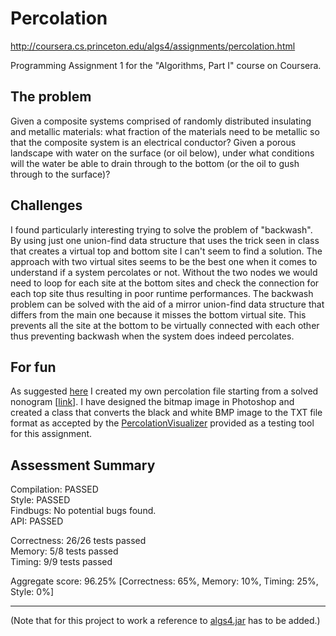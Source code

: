 # Percolation

http://coursera.cs.princeton.edu/algs4/assignments/percolation.html

Programming Assignment 1 for the "Algorithms, Part I" course on Coursera.

## The problem
Given a composite systems comprised of randomly distributed insulating and metallic materials: what fraction of the materials need to be metallic so that the composite system is an electrical conductor? Given a porous landscape with water on the surface (or oil below), under what conditions will the water be able to drain through to the bottom (or the oil to gush through to the surface)?

## Challenges
I found particularly interesting trying to solve the problem of "backwash". By using just one union-find data structure that uses the trick seen in class that creates a virtual top and bottom site I can't seem to find a solution. The approach with two virtual sites seems to be the best one when it comes to understand if a system percolates or not. Without the two nodes we would need to loop for each site at the bottom sites and check the connection for each top site thus resulting in poor runtime performances.
The backwash problem can be solved with the aid of a mirror union-find data structure that differs from the main one because it misses the bottom virtual site. This prevents all the site at the bottom to be virtually connected with each other thus preventing backwash when the system does indeed percolates.

## For fun
As suggested [here](http://coursera.cs.princeton.edu/algs4/assignments/percolation.html) I created my own percolation file starting from a solved nonogram [[link](http://en.japonskie.ru/pics/full/master_yoda.gif)]. I have designed the bitmap image in Photoshop and created a class that converts the black and white BMP image to the TXT file format as accepted by the [PercolationVisualizer](http://coursera.cs.princeton.edu/algs4/testing/percolation/PercolationVisualizer.java) provided as a testing tool for this assignment.

## Assessment Summary
Compilation:  PASSED  
Style:        PASSED  
Findbugs:     No potential bugs found.  
API:          PASSED

Correctness:  26/26 tests passed  
Memory:       5/8 tests passed  
Timing:       9/9 tests passed

Aggregate score: 96.25% [Correctness: 65%, Memory: 10%, Timing: 25%, Style: 0%]

------
(Note that for this project to work a reference to [algs4.jar](http://algs4.cs.princeton.edu/code/algs4.jar) has to be added.) 
